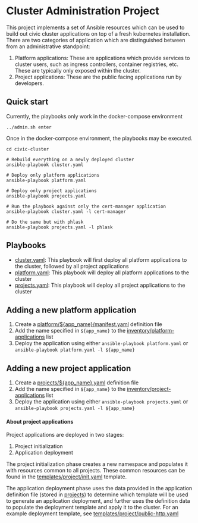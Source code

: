 # Cluster Administration Project

This project implements a set of Ansible resources
which can be used to build out civic cluster applications
on top of a fresh kubernetes installation. There are two
categories of application which are distinguished between
from an administrative standpoint:

1. Platform applications: These are applications which provide
 services to cluster users, such as ingress controllers, container
 registries, etc. These are typically only exposed within the cluster.
2. Project applications: These are the public facing applications
 run by developers.

## Quick start

Currently, the playbooks only work in the docker-compose environment

```
../admin.sh enter
```

Once in the docker-compose environment, the playbooks may be executed.

```
cd civic-cluster

# Rebuild everything on a newly deployed cluster
ansible-playbook cluster.yaml

# Deploy only platform applications
ansible-playbook platform.yaml

# Deploy only project applications
ansible-playbook projects.yaml

# Run the playbook against only the cert-manager application
ansible-playbook cluster.yaml -l cert-manager

# Do the same but with phlask
ansible-playbook projects.yaml -l phlask
```

## Playbooks

- [cluster.yaml](./cluster.yaml): This playbook will first deploy all
 platform applications to the cluster, followed by all project applications
- [platform.yaml](./platform.yaml): This playbook will deploy all platform applications to the cluster
- [projects.yaml](./projects.yaml): This playbook will deploy all project applications to the cluster

## Adding a new platform application

1. Create a [platform/${app_name}/manifest.yaml](../platform) definition file
2. Add the name specified in `${app_name}` to the [inventory/platform-applications](./inventory/platform-applications) list
3. Deploy the application using either `ansible-playbook platform.yaml` or `ansible-playbook platform.yaml -l ${app_name}`

## Adding a new project application

1. Create a [projects/${app_name}.yaml](../projects) definition file
2. Add the name specified in `${app_name}` to the [inventory/project-applications](./inventory/project-applications) list
3. Deploy the application using either `ansible-playbook projects.yaml` or `ansible-playbook projects.yaml -l ${app_name}`

#### About project applications

Project applications are deployed in two stages:

1. Project initialization
2. Application deployment

The project initialization phase creates a new namespace and populates it with resources common to all projects. These common resources can be found in the [templates/project/init.yaml](./templates/project/init.yaml) template.

The application deployment phase uses the data provided in the application definition file (stored in [projects](../projects))
to determine which template will be used to generate an application
deployment, and further uses the definition data to populate the
deployment template and apply it to the cluster. For an example
deployment template, see [templates/project/public-http.yaml](./templates/project/public-http.yaml)
